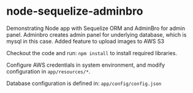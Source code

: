 # node-sequelize-adminbro
Demonstrating Node app with Sequelize ORM and AdminBro for admin panel.
Adminbro creates admin panel for underlying database, which is mysql in this case.
Added feature to upload images to AWS S3

Checkout the code and run:
`npm install`
to install required libraries.

Configure AWS credentials in system environment, and modify configuration in `app/resources/*`.

Database configuration is defined in:
`app/config/config.json`
